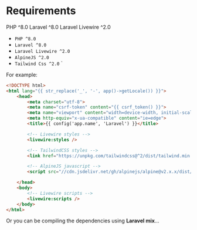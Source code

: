 # Requirements
PHP ^8.0
Laravel ^8.0
Laravel Livewire ^2.0
- `PHP ^8.0`
- `Laravel ^8.0`
- `Laravel Livewire ^2.0`
- `AlpineJS ^2.0`
- `Tailwind Css ^2.0`
`

For example:

```html 
<!DOCTYPE html>
<html lang="{{ str_replace('_', '-', app()->getLocale()) }}">
    <head>
        <meta charset="utf-8">
        <meta name="csrf-token" content="{{ csrf_token() }}">
        <meta name="viewport" content="width=device-width, initial-scale=1, shrink-to-fit=no">
        <meta http-equiv="x-ua-compatible" content="ie=edge">
        <title>{{ config('app.name', 'Laravel') }}</title>

        <!-- Livewire styles -->
        <livewire:styles />

        <!-- TailwindCSS styles -->
        <link href="https://unpkg.com/tailwindcss@^2/dist/tailwind.min.css" rel="stylesheet">

        <!-- AlpineJS javascript -->
        <script src="//cdn.jsdelivr.net/gh/alpinejs/alpine@v2.x.x/dist/alpine.min.js" defer></script>

    </head>
    <body>
        <!-- Livewire scripts -->
        <livewire:scripts />
    </body>
</html>

```
Or you can be compiling the dependencies using **Laravel mix**...
